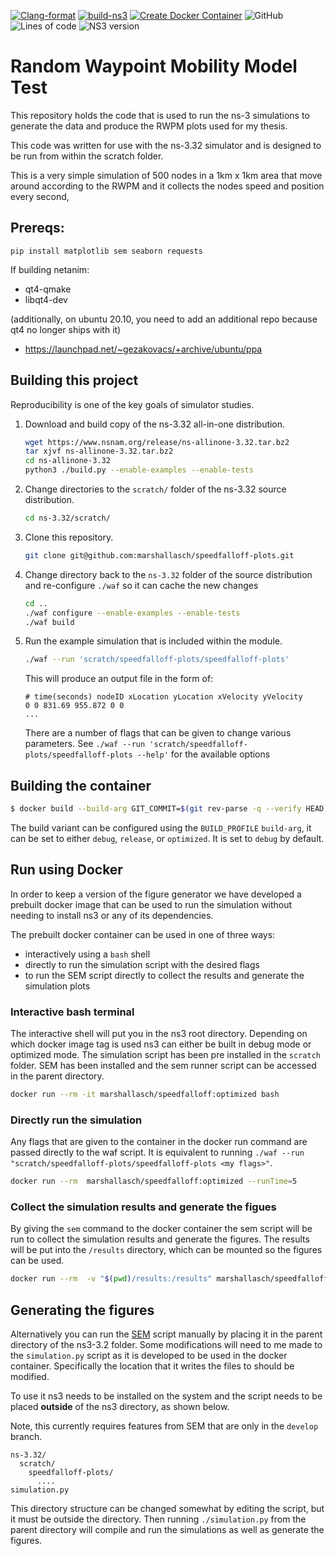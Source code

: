 [![Clang-format](https://github.com/MarshallAsch/speedfalloff-plots/actions/workflows/clang-format.yml/badge.svg)](https://github.com/MarshallAsch/speedfalloff-plots/actions/workflows/clang-format.yml)
[![build-ns3](https://github.com/MarshallAsch/speedfalloff-plots/actions/workflows/ns3-build.yml/badge.svg)](https://github.com/MarshallAsch/speedfalloff-plots/actions/workflows/ns3-build.yml)
[![Create Docker Container](https://github.com/MarshallAsch/speedfalloff-plots/actions/workflows/deployment.yml/badge.svg)](https://github.com/MarshallAsch/speedfalloff-plots/actions/workflows/deployment.yml)
![GitHub](https://img.shields.io/github/license/marshallasch/speedfalloff-plots?style=plastic)
![Lines of code](https://img.shields.io/tokei/lines/github/marshallasch/speedfalloff-plots?style=plastic)
![NS3 version](https://img.shields.io/badge/NS--3-3.32-blueviolet?style=plastic)

# Random Waypoint Mobility Model Test

This repository holds the code that is used to run the ns-3 simulations to generate the data and produce the RWPM plots used for my thesis. 

This code was written for use with the ns-3.32 simulator and is designed to be run from within the scratch folder. 


This is a very simple simulation of 500 nodes in a 1km x 1km area that move around according to the RWPM and it collects the nodes speed and position every second,



## Prereqs:

`pip install matplotlib sem seaborn requests`


If building netanim:
- qt4-qmake
- libqt4-dev

(additionally, on ubuntu 20.10, you need to add an additional repo because qt4 no longer ships with it)
- https://launchpad.net/~gezakovacs/+archive/ubuntu/ppa

## Building this project

Reproducibility is one of the key goals of simulator studies.

 1. Download and build copy of the ns-3.32 all-in-one distribution.

    ```sh
    wget https://www.nsnam.org/release/ns-allinone-3.32.tar.bz2
    tar xjvf ns-allinone-3.32.tar.bz2
    cd ns-allinone-3.32
    python3 ./build.py --enable-examples --enable-tests
    ```

 2. Change directories to the `scratch/` folder of the ns-3.32 source
    distribution.

    ```sh
    cd ns-3.32/scratch/
    ```

 3. Clone this repository.

    ```sh
    git clone git@github.com:marshallasch/speedfalloff-plots.git
    ```

4. Change directory back to the `ns-3.32` folder of the source distribution
   and re-configure `./waf` so it can cache the new changes

   ```sh
   cd ..
   ./waf configure --enable-examples --enable-tests
   ./waf build
   ```

5. Run the example simulation that is included within the module.

   ```sh
   ./waf --run 'scratch/speedfalloff-plots/speedfalloff-plots'
   ```
   
   This will produce an output file in the form of:
   ```
   # time(seconds) nodeID xLocation yLocation xVelocity yVelocity
   0 0 831.69 955.872 0 0
   ...
   ```

   There are a number of flags that can be given to change various parameters.
   See `./waf --run 'scratch/speedfalloff-plots/speedfalloff-plots --help'` for the available options


## Building the container

```bash
$ docker build --build-arg GIT_COMMIT=$(git rev-parse -q --verify HEAD) --build-arg BUILD_DATE=$(date -u +"%Y-%m-%dT%H:%M:%SZ") -t marshallasch/speedfalloff:latest .
```

The build variant can be configured using the `BUILD_PROFILE` `build-arg`, it can be set to either `debug`, `release`, or `optimized`.
It is set to `debug` by default.


## Run using Docker

In order to keep a version of the figure generator we have developed a prebuilt docker image that can be used to run the simulation without needing to install ns3 or any of its dependencies.

The prebuilt docker container can be used in one of three ways:

- interactively using a `bash` shell
- directly to run the simulation script with the desired flags
- to run the SEM script directly to collect the results and generate the simulation plots


### Interactive bash terminal

The interactive shell will put you in the ns3 root directory.
Depending on which docker image tag is used ns3 can either be built in debug mode or optimized mode.
The simulation script has been pre installed in the `scratch` folder. 
SEM has been installed and the sem runner script can be accessed in the parent directory.

```bash
docker run --rm -it marshallasch/speedfalloff:optimized bash
```


### Directly run the simulation

Any flags that are given to the container in the docker run command are passed directly to the waf script. 
It is equivalent to running `./waf --run "scratch/speedfalloff-plots/speedfalloff-plots <my flags>"`.

```bash
docker run --rm  marshallasch/speedfalloff:optimized --runTime=5
```

### Collect the simulation results and generate the figues

By giving the `sem` command to the docker container the sem script will be run to collect the simulation results and generate the figures. 
The results will be put into the `/results` directory, which can be mounted so the figures can be used. 

```bash
docker run --rm  -v "$(pwd)/results:/results" marshallasch/speedfalloff:optimized sem
```


## Generating the figures

Alternatively you can run the [SEM](https://github.com/signetlabdei/sem) script manually by placing it in the parent directory of the ns3-3.2 folder. 
Some modifications will need to me made to the `simulation.py` script as it is developed to be used in the docker container.
Specifically the location that it writes the files to should be modified. 

To use it ns3 needs to be installed on the system and the script needs to be placed **outside** of the ns3 directory, as shown below.

Note, this currently requires features from SEM that are only in the `develop` branch.


```
ns-3.32/
  scratch/
    speedfalloff-plots/
      ....
simulation.py
```

This directory structure can be changed somewhat by editing the script, but it must be outside the directory.
Then running `./simulation.py` from the parent directory will compile and run the simulations as well as generate the figures.
